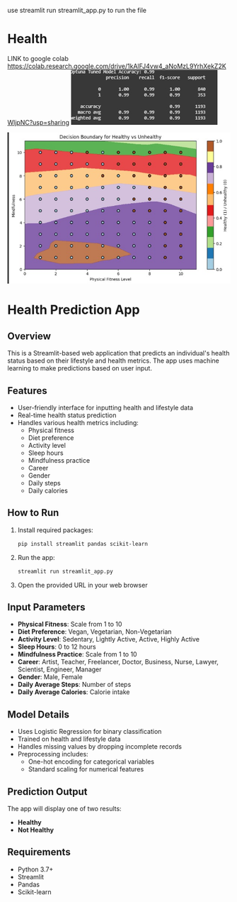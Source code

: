 use  streamlit run streamlit_app.py to run the file
# Health
LINK to google colab https://colab.research.google.com/drive/1kAlFJ4vw4_aNoMzL9YrhXekZ2KWljpNC?usp=sharing
![Accuracy](https://github.com/SangamNirala/Health/blob/main/accuracy.jpg)

![Accuracy](https://github.com/SangamNirala/Health/blob/main/prediction%20image.jpg)

# Health Prediction App

## Overview
This is a Streamlit-based web application that predicts an individual's health status based on their lifestyle and health metrics. The app uses machine learning to make predictions based on user input.

## Features
- User-friendly interface for inputting health and lifestyle data
- Real-time health status prediction
- Handles various health metrics including:
  - Physical fitness
  - Diet preference
  - Activity level
  - Sleep hours
  - Mindfulness practice
  - Career
  - Gender
  - Daily steps
  - Daily calories

## How to Run
1. Install required packages:
   ```bash
   pip install streamlit pandas scikit-learn
   ```
2. Run the app:
   ```bash
   streamlit run streamlit_app.py
   ```
3. Open the provided URL in your web browser

## Input Parameters
- **Physical Fitness**: Scale from 1 to 10
- **Diet Preference**: Vegan, Vegetarian, Non-Vegetarian
- **Activity Level**: Sedentary, Lightly Active, Active, Highly Active
- **Sleep Hours**: 0 to 12 hours
- **Mindfulness Practice**: Scale from 1 to 10
- **Career**: Artist, Teacher, Freelancer, Doctor, Business, Nurse, Lawyer, Scientist, Engineer, Manager
- **Gender**: Male, Female
- **Daily Average Steps**: Number of steps
- **Daily Average Calories**: Calorie intake

## Model Details
- Uses Logistic Regression for binary classification
- Trained on health and lifestyle data
- Handles missing values by dropping incomplete records
- Preprocessing includes:
  - One-hot encoding for categorical variables
  - Standard scaling for numerical features

## Prediction Output
The app will display one of two results:
- **Healthy**
- **Not Healthy**

## Requirements
- Python 3.7+
- Streamlit
- Pandas
- Scikit-learn
